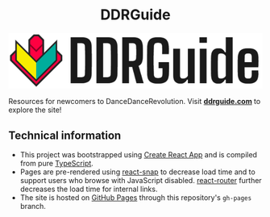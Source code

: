 <div align="center">
<h1>DDRGuide</h1>

[![DDRGuide](/branding/ddrguide.png)](https://ddrguide.com)
</div>

Resources for newcomers to DanceDanceRevolution. Visit **[ddrguide.com](https://ddrguide.com)** to explore the site!

## Technical information

* This project was bootstrapped using [Create React App](https://github.com/facebook/create-react-app/) and is compiled from pure [TypeScript](https://www.typescriptlang.org/).
* Pages are pre-rendered using [react-snap](https://github.com/stereobooster/react-snap/) to decrease load time and to support users who browse with JavaScript disabled. [react-router](https://github.com/ReactTraining/react-router/) further decreases the load time for internal links.
* The site is hosted on [GitHub Pages](https://pages.github.com/) through this repository's `gh-pages` branch.